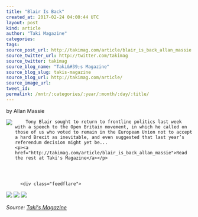 ```yaml
---
title: "Blair Is Back"
created_at: 2017-02-24 04:00:44 UTC
layout: post
kind: article
author: "Taki Magazine"
categories: 
tags: 
source_post_url: http://takimag.com/article/blair_is_back_allan_massie
source_twitter_url: http://twitter.com/takimag
source_twitter: takimag
source_blog_name: "Taki&#39;s Magazine"
source_blog_slug: takis-magazine
source_blog_url: http://takimag.com/article/
source_image_url: 
tweet_id:
permalink: /mntr/:categories/:year/:month/:day/:title/
---
```

by Allan Massie<br />
	  

<img src="http://takimag.com/images/uploads/bigstock--135917894.jpg" style="float:left;margin-right:8px;"/>
	






	
		Tony Blair sought to return to frontline politics last week with a speech to the Open Britain movement, in which he called on those of us who voted to remain in the European Union not to accept a hard Brexit as inevitable, and even suggested that last year’s referendum decision might yet be...
	<p><a href="http://takimag.com/article/blair_is_back_allan_massie">Read the rest at Taki's Magazine</a></p>
						
	  
	  
	  
	  <div class="feedflare">
<a href="http://feeds.feedburner.com/~ff/takimag?a=MsnOMXbleO4:Rbb8XRzPI14:yIl2AUoC8zA"><img src="http://feeds.feedburner.com/~ff/takimag?d=yIl2AUoC8zA" border="0"></img></a> <a href="http://feeds.feedburner.com/~ff/takimag?a=MsnOMXbleO4:Rbb8XRzPI14:qj6IDK7rITs"><img src="http://feeds.feedburner.com/~ff/takimag?d=qj6IDK7rITs" border="0"></img></a> <a href="http://feeds.feedburner.com/~ff/takimag?a=MsnOMXbleO4:Rbb8XRzPI14:gIN9vFwOqvQ"><img src="http://feeds.feedburner.com/~ff/takimag?i=MsnOMXbleO4:Rbb8XRzPI14:gIN9vFwOqvQ" border="0"></img></a>
</div><img src="http://feeds.feedburner.com/~r/takimag/~4/MsnOMXbleO4" height="1" width="1" alt=""/><div class="">
    <i>Source: <a href="http://takimag.com/article/">Taki&#39;s Magazine</a></i>
</div>
